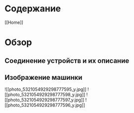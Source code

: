 # Содержание

[[Home]]

# Обзор


## Соединение устройств и их описание


## Изображение машинки
![[photo_5321054929298777595_y.jpg]]
![[photo_5321054929298777598_y.jpg]]
![[photo_5321054929298777597_y.jpg]]
![[photo_5321054929298777596_y.jpg]]
